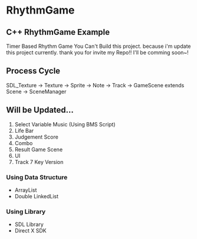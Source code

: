 # RhythmGame

## C++ RhythmGame Example
 Timer Based Rhythm Game
 You Can't Build this project. because i'm update this project currently. 
 thank you for invite my Repo!!
 I'll be comming soon~!
 
 ## Process Cycle
 SDL_Texture -> Texture -> Sprite -> Note -> Track -> GameScene extends Scene -> SceneManager

## Will be Updated...
 1. Select Variable Music (Using BMS Script)
 2. Life Bar
 3. Judgement Score
 4. Combo
 5. Result Game Scene
 6. UI
 7. Track 7 Key Version


### Using Data Structure
 - ArrayList
 - Double LinkedList

### Using Library
 - SDL Library
 - Direct X SDK
